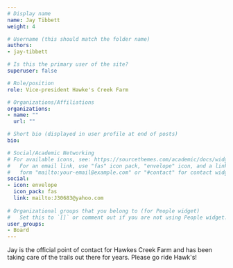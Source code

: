 ```yaml
---
# Display name
name: Jay Tibbett
weight: 4

# Username (this should match the folder name)
authors:
- jay-tibbett

# Is this the primary user of the site?
superuser: false

# Role/position
role: Vice-president Hawke's Creek Farm

# Organizations/Affiliations
organizations:
- name: ""
  url: ""

# Short bio (displayed in user profile at end of posts)
bio:

# Social/Academic Networking
# For available icons, see: https://sourcethemes.com/academic/docs/widgets/#icons
#   For an email link, use "fas" icon pack, "envelope" icon, and a link in the
#   form "mailto:your-email@example.com" or "#contact" for contact widget.
social:
- icon: envelope
  icon_pack: fas
  link: mailto:J30683@yahoo.com
  
# Organizational groups that you belong to (for People widget)
#   Set this to `[]` or comment out if you are not using People widget.  
user_groups:
- Board
---
```


Jay is the official point of contact for Hawkes Creek Farm and has been taking care of the trails out there for years. Please go ride Hawk's!
